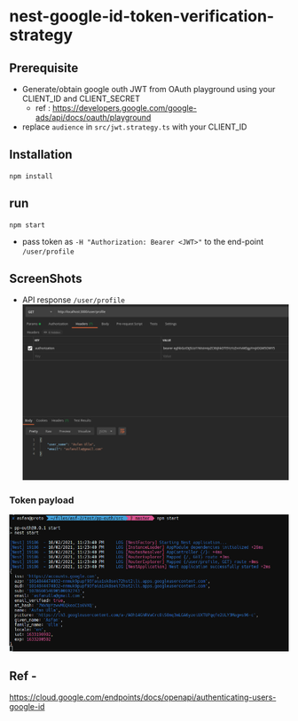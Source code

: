# nest-google-id-token-verification-strategy

## Prerequisite
  - Generate/obtain google outh JWT from OAuth playground using your CLIENT_ID and CLIENT_SECRET
    - ref : https://developers.google.com/google-ads/api/docs/oauth/playground
  - replace ```audience``` in ```src/jwt.strategy.ts``` with your CLIENT_ID

## Installation
```
npm install
```
## run
```
npm start
```

- pass token as ```-H "Authorization: Bearer <JWT>"``` to the end-point ```/user/profile```

## ScreenShots
  
- API response ```/user/profile```
![api_response](https://github.com/AsfanUlla/nest-google-id-token-verification-strategy/blob/master/result/1.png)
  
### Token payload

  ![token_payload](https://github.com/AsfanUlla/nest-google-id-token-verification-strategy/blob/master/result/2.png)

## Ref -
  https://cloud.google.com/endpoints/docs/openapi/authenticating-users-google-id
